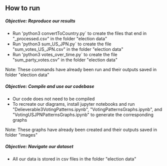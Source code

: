 ## How to run

##### Objective: Reproduce our results
- Run 'python3 convertToCountry.py` to create the files that end in "_processed.csv" in the folder "election data"
- Run 'python3 sum_US_JPN.py` to create the file "sum_votes_US_JPN.csv" in the folder "election data"
- Run 'python3 votes_over_time.py` to create the file "sum_party_votes.csv" in the folder "election data"

Note: These commands have already been run and their outputs saved in folder "election data"

##### Objective: Compile and use our codebase
- Our code does not need to be compiled
- To recreate our diagrams, install jupyter notebooks and run "Delieverable3VotingPatterns.ipynb", "VotingPatternsGraphs.ipynb", and "VotingUSJPNPatternsGraphs.ipynb" to generate the corresponding graphs

Note: These graphs have already been created and their outputs saved in folder "images"

##### Objective: Navigate our dataset
- All our data is stored in csv files in the folder "election data"
